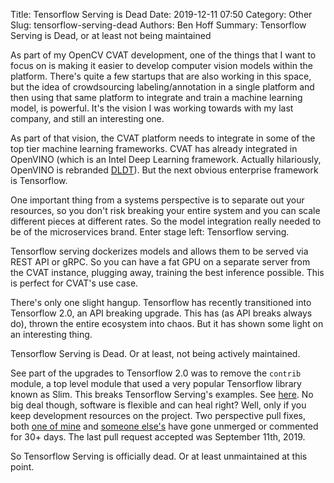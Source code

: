Title: Tensorflow Serving is Dead
Date: 2019-12-11 07:50
Category: Other
Slug: tensorflow-serving-dead
Authors: Ben Hoff
Summary: Tensorflow Serving is Dead, or at least not being maintained

As part of my OpenCV CVAT development, one of the things that I want to focus on is making it easier to develop computer vision models within the platform. There's quite a few startups that are also working in this space, but the idea of crowdsourcing labeling/annotation in a single platform and then using that same platform to integrate and train a machine learning model, is powerful. It's the vision I was working towards with my last company, and still an interesting one.

As part of that vision, the CVAT platform needs to integrate in some of the top tier machine learning frameworks. CVAT has already integrated in OpenVINO (which is an Intel Deep Learning framework. Actually hilariously, OpenVINO is rebranded [DLDT](https://github.com/opencv/dldt)). But the next obvious enterprise framework is Tensorflow.

One important thing from a systems perspective is to separate out your resources, so you don't risk breaking your entire system and you can scale different pieces at different rates. So the model integration really needed to be of the microservices brand. Enter stage left: Tensorflow serving.

Tensorflow serving dockerizes models and allows them to be served via REST API or gRPC. So you can have a fat GPU on a separate server from the CVAT instance, plugging away, training the best inference possible. This is perfect for CVAT's use case.

There's only one slight hangup. Tensorflow has recently transitioned into Tensorflow 2.0, an API breaking upgrade. This has (as API breaks always do), thrown the entire ecosystem into chaos. But it has shown some light on an interesting thing.

Tensorflow Serving is Dead. Or at least, not being actively maintained.

See part of the upgrades to Tensorflow 2.0 was to remove the `contrib` module, a top level module that used a very popular Tensorflow library known as Slim. This breaks Tensorflow Serving's examples. See [here](https://github.com/tensorflow/serving/issues/1475). No big deal though, software is flexible and can heal right? Well, only if you keep development resources on the project. Two perspective pull fixes, both [one of mine](https://github.com/tensorflow/serving/pull/1477) and [someone else's](https://github.com/tensorflow/serving/pull/1486) have gone unmerged or commented for 30+ days. The last pull request accepted was September 11th, 2019.

So Tensorflow Serving is officially dead. Or at least unmaintained at this point.
